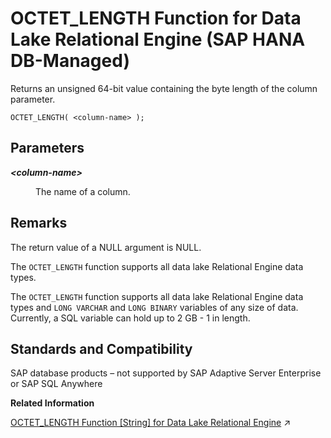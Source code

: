 <!-- loio5a0cde720c794a5e877759b652354e75 -->

# OCTET\_LENGTH Function for Data Lake Relational Engine \(SAP HANA DB-Managed\)

Returns an unsigned 64-bit value containing the byte length of the column parameter.



```
OCTET_LENGTH( <column-name> );
```



<a name="loio5a0cde720c794a5e877759b652354e75__section_qpq_3mn_vrb"/>

## Parameters


<dl>
<dt><b>

*<column-name\>*

</b></dt>
<dd>

The name of a column.



</dd>
</dl>



<a name="loio5a0cde720c794a5e877759b652354e75__section_vw1_jmn_vrb"/>

## Remarks

The return value of a NULL argument is NULL.

The `OCTET_LENGTH` function supports all data lake Relational Engine data types.

The `OCTET_LENGTH` function supports all data lake Relational Engine data types and `LONG VARCHAR` and `LONG BINARY` variables of any size of data. Currently, a SQL variable can hold up to 2 GB - 1 in length.



<a name="loio5a0cde720c794a5e877759b652354e75__section_crt_jmn_vrb"/>

## Standards and Compatibility

SAP database products – not supported by SAP Adaptive Server Enterprise or SAP SQL Anywhere

**Related Information**  


[OCTET_LENGTH Function \[String\] for Data Lake Relational Engine](https://help.sap.com/viewer/19b3964099384f178ad08f2d348232a9/2024_1_QRC/en-US/a56c053484f21015952de04bc4dab521.html "Returns an unsigned 64-bit value containing the byte length of the column parameter.") :arrow_upper_right:

